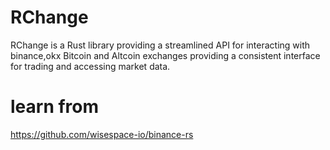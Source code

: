 # RChange
RChange is a Rust library providing a streamlined API for interacting with binance,okx Bitcoin and Altcoin exchanges providing a consistent interface for trading and accessing market data.


# learn from
https://github.com/wisespace-io/binance-rs